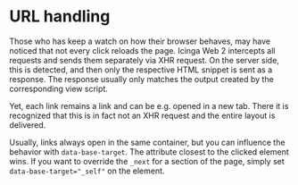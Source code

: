 
# URL handling

Those who has keep a watch on how their browser behaves, may have noticed that not every click reloads the page. Icinga Web 2 intercepts all requests and sends them separately via XHR request. On the server side, this is detected, and then only the respective HTML snippet is sent as a response. The response usually only matches the output created by the corresponding view script.

Yet, each link remains a link and can be e.g. opened in a new tab. There it is recognized that this is in fact not an XHR request and the entire layout is delivered.

Usually, links always open in the same container, but you can influence the behavior with `data-base-target`. The attribute closest to the clicked element wins. If you want to override the `_next` for a section of the page, simply set `data-base-target="_self"` on the element.
